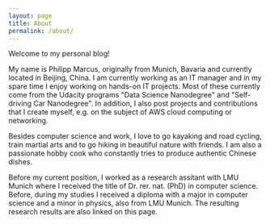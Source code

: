 ```yaml
---
layout: page
title: About
permalink: /about/
---
```


Welcome to my personal blog!

My name is Philipp Marcus, originally from Munich, Bavaria and currently located in Beijing, China. I am currently working as an IT manager and in my spare time I enjoy working on hands-on IT projects. Most of these currently come from the Udacity programs "Data Science Nanodegree" and "Self-driving Car Nanodegree". In addition, I also post projects and contributions that I create myself, e.g. on the subject of AWS cloud computing or networking.

Besides computer science and work, I love to go kayaking and road cycling, train martial arts and to go hiking in beautiful nature with friends. I am also a passionate hobby cook who constantly tries to produce authentic Chinese dishes.

Before my current position, I worked as a research assitant with LMU Munich where I received the title of Dr. rer. nat. (PhD) in computer science. Before, during my studies I received a diploma with a major in computer science and a minor in physics, also from LMU Munich. The resulting research results are also linked on this page.